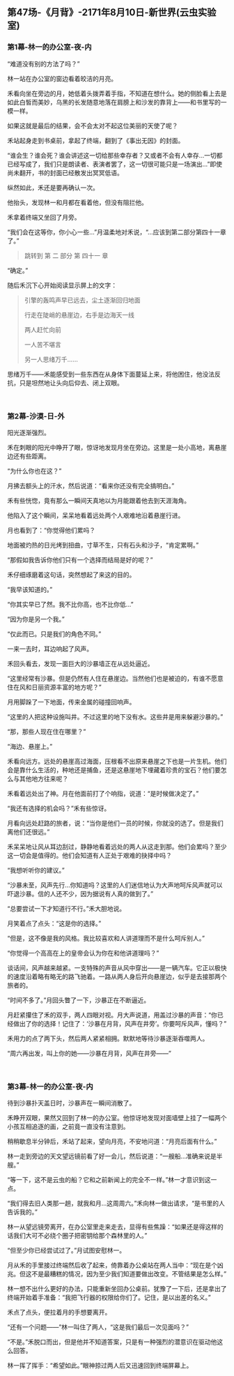 ## 第47场-《月背》-2171年8月10日-新世界(云虫实验室)

### 第1幕-林一的办公室-夜-内

“难道没有别的方法了吗？”

林一站在办公室的窗边看着皎洁的月亮。

禾看向坐在旁边的月，她低着头拨弄着手指，不知道在想什么。她的侧脸看上去是如此白皙而美妙，乌黑的长发随意地落在肩膀上和沙发的靠背上——和书里写的一模一样。

如果这就是最后的结果，会不会太对不起这位美丽的天使了呢？

禾站起身走到书桌前，拿起了终端，翻到了《事出无因》的封面。

“谁会生？谁会死？谁会讲述这一切给那些幸存者？又或者不会有人幸存…一切都已经写成了，我们只是朗读者、表演者罢了，这一切很可能只是一场演出…”即使尚未翻开，书的封面已经散发出冥冥低语。

纵然如此，禾还是要再确认一次。

他抬头，发现林一和月都在看着他，但没有阻拦他。

禾拿着终端又坐回了月旁。

“我们会在这等你，你小心一些…”月温柔地对禾说，“…应该到第二部分第四十一章了。”

> 跳转到 第 二 部分 第 四十一 章

“确定。”

随后禾沉下心开始阅读显示屏上的文字：

> 引擎的轰鸣声早已远去，尘土逐渐回归地面
>
> 行走在陡峭的悬崖边，右手是边海天一线
>
> 两人赶忙向前
>
> 一人苦不堪言
>
> 另一人思绪万千……

思绪万千——禾能感受到一些东西在从身体下面蔓延上来，将他困住，他没法反抗，只是坦然地让头向后仰去、闭上双眼。

<br>

### 第2幕-沙漠-日-外

阳光逐渐强烈。

禾在刺眼的阳光中睁开了眼，惊讶地发现月坐在旁边。这里是一处小高地，离悬崖边还有些距离。

“为什么你也在这？”

月拂去额头上的汗水，然后说道：“看来你还没有完全搞明白。”

禾有些恍惚，竟有那么一瞬间天真地以为月能跟着他去到天涯海角。

他陷入了这个瞬间，呆呆地看着远处两个人艰难地沿着悬崖行进。

月也看到了：“你觉得他们累吗？

地面被灼热的日光烤到扭曲，寸草不生，只有石头和沙子，“肯定累啊。”

“那假如我告诉你他们只有一个选择而结局是好的呢？”

禾仔细琢磨着这句话，突然想起了来这的目的。

“我早该知道的。”

“你其实早已了然。我不比你高，也不比你低…”

“因为你是另一个我。”

“仅此而已。只是我们的角色不同。”

一来一去时，耳边响起了风声。

禾回头看去，发现一面巨大的沙暴墙正在从远处逼近。

“这里经常有沙暴。但是仍然有人住在悬崖边。当然他们也是被迫的，有谁不愿意住在风和日丽资源丰富的地方呢？”

月用脚跺了一下地面，传来金属的碰撞回响声。

“这里的人把这种设施叫井。不过这里的地下没有水。这些井是用来躲避沙暴的。”

“那，那些人现在住在哪里？”

“海边、悬崖上。”

禾看向远方。远处的悬崖高过海面，压根看不出原来悬崖之下也是一片生机。他们会是靠什么生活的，种地还是捕鱼，还是这悬崖地下埋藏着珍贵的宝石？他们要怎么与其他地方往来呢？

禾看着远处出了神。月在他面前打了个响指，说道：“是时候做决定了。”

“我还有选择的机会吗？”禾有些惊讶。

月看向远处赶路的旅者，说：“当你是他们一员的时候，你就没的选了。但是我们离他们还很远。”

禾呆呆地让风从耳边刮过，静静地看着远处的两人从这走到那。他们会累吗？至少这一切会是值得的。他们会知道有人正处于艰难的抉择中吗？

“我想听听你的建议。”

“沙暴未至，风声先行…你知道吗？这里的人们迷信地认为大声地呵斥风声就可以吓退沙暴。信的人还不少，因为据说有人真的做到了。”

“总要尝试一下才知道行不行。”禾大胆地说。

月笑着点了点头：“这是你的选择。”

“但是，这不像是我的风格。我比较喜欢和人讲道理而不是什么呵斥别人。”

“你觉得一个高高在上的皇帝会认为你在和他讲道理吗？”

谈话间，风声越来越紧。一支特殊的声音从风中穿出——是一辆汽车。它正以极快的速度沿着略有略无的路飞驰着。一路从两人身后开向悬崖边，似乎是去接那两个旅者的。

“时间不多了。”月回头瞥了一下，沙暴正在不断逼近。

月赶紧攥住了禾的双手，两人四眼对视。月大声说道，用盖过沙暴的声音：“你已经做出了你的选择！记住了：‘沙暴在月背，风声在井旁’。你要呵斥风声，懂吗？”

禾用力的点了两下头，然后两人紧紧相拥。默默地等待沙暴逐渐吞噬两人。

“周六再出发，叫上你的她——沙暴在月背，风声在井旁——”

<br>

### 第3幕-林一的办公室-夜-内

待到沙暴扑天盖日时，沙暴声在一瞬间消散了。

禾睁开双眼，果然又回到了林一的办公室。他惊讶地发现对面墙壁上挂了一幅两个小孩互相追逐的画，之前竟一直没有注意到。

稍稍歇息半分钟后，禾站了起来，望向月亮，不安地问道：“月亮后面有什么。”

林一走到旁边的天文望远镜前看了好一会儿，然后说道：“一艘船…准确来说是半艘。”

“等一下，这不是云虫的船？它和之前新闻上的完全不一样。”林一才意识到这一点。

“我们得去旧人类那一趟，就我和月…这周周六。”禾向林一做出请求，“是书里的人告诉我的。”

林一从望远镜旁离开，在办公室里走来走去，显得有些焦躁：“如果还是得这样的话我们大可不必绕个圈子把密钥给那个森林里的人。”

“但至少你已经尝试过了。”月试图安慰林一。

月从禾的手里接过终端然后收了起来，倚靠着办公桌站在两人当中：“现在是个凶兆。但这不是最糟糕的情况，因为至少我们知道要做出改变。不管结果是怎么样。”

林一想不出什么更好的办法，只能重新坐回办公桌前。犹豫了一下后，还是拿出了终端开始着手准备：“我把飞行器的权限给你们了。记住，是以出差的名义。”

禾点了点头，便拉着月的手想要离开。

“还有一个问题——”林一叫住了两人，“这是我们最后一次见面吗？”

“不是。”禾脱口而出，但是他并不知道答案，只是有一种强烈的潜意识在驱动他这么回答。

林一挥了挥手：“希望如此。”眼神掠过两人后又迅速回到终端屏幕上。
